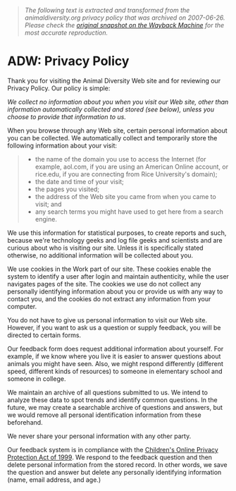 > *The following text is extracted and transformed from the animaldiversity.org privacy policy that was archived on 2007-06-26. Please check the [original snapshot on the Wayback Machine](https://web.archive.org/web/20070626171545id_/http%3A//animaldiversity.ummz.umich.edu/site/about/privacyPolicy.html) for the most accurate reproduction.*

# ADW: Privacy Policy

Thank you for visiting the Animal Diversity Web site and for reviewing our Privacy Policy. Our policy is simple:

_We collect no information about you when you visit our Web site, other than information automatically collected and stored (see below), unless you choose to provide that information to us._

When you browse through any Web site, certain personal information about you can be collected. We automatically collect and temporarily store the following information about your visit:

>   * the name of the domain you use to access the Internet (for example, aol.com, if you are using an American Online account, or rice.edu, if you are connecting from Rice University's domain);
>   * the date and time of your visit;
>   * the pages you visited;
>   * the address of the Web site you came from when you came to visit; and
>   * any search terms you might have used to get here from a search engine.
> 


We use this information for statistical purposes, to create reports and such, because we're technology geeks and log file geeks and scientists and are curious about who is visiting our site. Unless it is specifically stated otherwise, no additional information will be collected about you.

We use cookies in the Work part of our site. These cookies enable the system to identify a user after login and maintain authenticity, while the user navigates pages of the site. The cookies we use do not collect any personally identifying information about you or provide us with any way to contact you, and the cookies do not extract any information from your computer.

You do not have to give us personal information to visit our Web site. However, if you want to ask us a question or supply feedback, you will be directed to certain forms.

Our feedback form does request additional information about yourself. For example, if we know where you live it is easier to answer questions about animals you might have seen. Also, we might respond differently (different speed, different kinds of resources) to someone in elementary school and someone in college.

We maintain an archive of all questions submitted to us. We intend to analyze these data to spot trends and identify common questions. In the future, we may create a searchable archive of questions and answers, but we would remove all personal identification information from these beforehand.

We never share your personal information with any other party.

Our feedback system is in compliance with the [Children's Online Privacy Protection Act of 1999](http://animaldiversity.ummz.umich.edu/local/redirect.php/http://www.ftc.gov/privacy/privacyinitiatives/childrens.html). We respond to the feedback question and then delete personal information from the stored record. In other words, we save the question and answer but delete any personally identifying information (name, email address, and age.)
